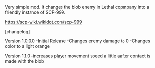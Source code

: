Very simple mod. It changes the blob enemy in Lethal copmpany into a friendly instance of SCP-999.

https://scp-wiki.wikidot.com/scp-999

[changelog]

Version 1.0.0.0
  -Initial Release
  -Changes enemy damage to 0
  -Changes color to a light orange


  Version 1.1.0
    -increases player movement speed a little aafter contact is made with the blob
